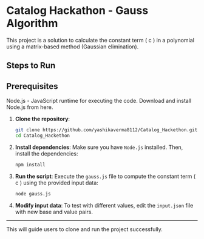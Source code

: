 
# Catalog Hackathon - Gauss Algorithm

This project is a solution to calculate the constant term \( c \) in a polynomial using a matrix-based method (Gaussian elimination).

## Steps to Run
## Prerequisites
Node.js - JavaScript runtime for executing the code.
Download and install Node.js from here.

1. **Clone the repository**:
   ```bash
   git clone https://github.com/yashikaverma8112/Catalog_Hackethon.git
   cd Catalog_Hackethon
   ```

2. **Install dependencies**:
   Make sure you have `Node.js` installed. Then, install the dependencies:
   ```bash
   npm install
   ```

3. **Run the script**:
   Execute the `gauss.js` file to compute the constant term \( c \) using the provided input data:
   ```bash
   node gauss.js
   ```

4. **Modify input data**:
   To test with different values, edit the `input.json` file with new base and value pairs.

---

This will guide users to clone and run the project successfully.
